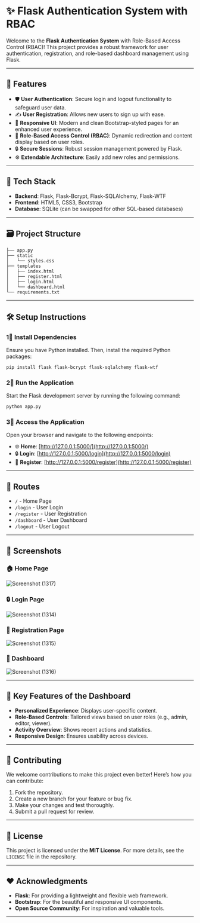 # ✨ Flask Authentication System with RBAC

Welcome to the **Flask Authentication System** with Role-Based Access Control (RBAC)! This project provides a robust framework for user authentication, registration, and role-based dashboard management using Flask.

---

## 🚀 Features

- 🛡 **User Authentication**: Secure login and logout functionality to safeguard user data.
- ✍ **User Registration**: Allows new users to sign up with ease.
- 🎨 **Responsive UI**: Modern and clean Bootstrap-styled pages for an enhanced user experience.
- 📄 **Role-Based Access Control (RBAC)**: Dynamic redirection and content display based on user roles.
- 🔒 **Secure Sessions**: Robust session management powered by Flask.
- ⚙️ **Extendable Architecture**: Easily add new roles and permissions.

---

## 🔋 Tech Stack

- **Backend**: Flask, Flask-Bcrypt, Flask-SQLAlchemy, Flask-WTF
- **Frontend**: HTML5, CSS3, Bootstrap
- **Database**: SQLite (can be swapped for other SQL-based databases)

---

## 🗃️ Project Structure

```
├── app.py
├── static
│   └── styles.css
├── templates
│   ├── index.html
│   ├── register.html
│   ├── login.html
│   └── dashboard.html
└── requirements.txt
```

---

## 🛠️ Setup Instructions

### 1⃣ Install Dependencies
Ensure you have Python installed. Then, install the required Python packages:

```bash
pip install flask flask-bcrypt flask-sqlalchemy flask-wtf
```

### 2⃣ Run the Application
Start the Flask development server by running the following command:

```bash
python app.py
```

### 3⃣ Access the Application
Open your browser and navigate to the following endpoints:

- 🌐 **Home**: [http://127.0.0.1:5000/](http://127.0.0.1:5000/)
- 🔒 **Login**: [http://127.0.0.1:5000/login](http://127.0.0.1:5000/login)
- 📝 **Register**: [http://127.0.0.1:5000/register](http://127.0.0.1:5000/register)

---

## 📜 Routes

- `/` - Home Page
- `/login` - User Login
- `/register` - User Registration
- `/dashboard` - User Dashboard
- `/logout` - User Logout

---

## 🎨 Screenshots

### 🏠 Home Page
![Screenshot (1317)](https://github.com/user-attachments/assets/ce83d200-6fd2-41b8-95f6-258410dd1310)

### 🔒 Login Page
![Screenshot (1314)](https://github.com/user-attachments/assets/b1cbba15-9feb-4b2a-9c24-f0df2e4b23be)

### 📝 Registration Page
![Screenshot (1315)](https://github.com/user-attachments/assets/2bce110e-dfd9-4c06-b623-4ab654208bfc)

### 🔹 Dashboard
![Screenshot (1316)](https://github.com/user-attachments/assets/844deefa-2967-4470-9f9f-ae2a1fc7b063)

---

## 💎 Key Features of the Dashboard

- **Personalized Experience**: Displays user-specific content.
- **Role-Based Controls**: Tailored views based on user roles (e.g., admin, editor, viewer).
- **Activity Overview**: Shows recent actions and statistics.
- **Responsive Design**: Ensures usability across devices.

---

## 🤝 Contributing

We welcome contributions to make this project even better! Here’s how you can contribute:

1. Fork the repository.
2. Create a new branch for your feature or bug fix.
3. Make your changes and test thoroughly.
4. Submit a pull request for review.

---

## 📝 License

This project is licensed under the **MIT License**. For more details, see the `LICENSE` file in the repository.

---

## ❤ Acknowledgments

- **Flask**: For providing a lightweight and flexible web framework.
- **Bootstrap**: For the beautiful and responsive UI components.
- **Open Source Community**: For inspiration and valuable tools.

---
